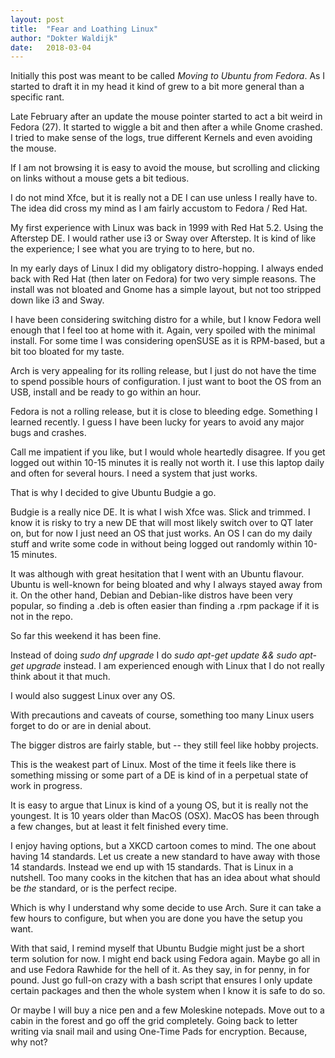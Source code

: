 ```yaml
---
layout: post
title:  "Fear and Loathing Linux"
author: "Dokter Waldijk"
date:   2018-03-04
---
```

Initially this post was meant to be called *Moving to Ubuntu from Fedora*. As I started to draft it in my head it kind of grew to a bit more general than a specific rant.

Late February after an update the mouse pointer started to act a bit weird in Fedora (27). It started to wiggle a bit and then after a while Gnome crashed. I tried to make sense of the logs, true different Kernels and even avoiding the mouse.

If I am not browsing it is easy to avoid the mouse, but scrolling and clicking on links without a mouse gets a bit tedious.

I do not mind Xfce, but it is really not a DE I can use unless I really have to. The idea did cross my mind as I am fairly accustom to Fedora / Red Hat.

My first experience with Linux was back in 1999 with Red Hat 5.2. Using the Afterstep DE. I would rather use i3 or Sway over Afterstep. It is kind of like the experience; I see what you are trying to to here, but no.

In my early days of Linux I did my obligatory distro-hopping. I always ended back with Red Hat (then later on Fedora) for two very simple reasons. The install was not bloated and Gnome has a simple layout, but not too stripped down like i3 and Sway.

I have been considering switching distro for a while, but I know Fedora well enough that I feel too at home with it. Again, very spoiled with the minimal install. For some time I was considering openSUSE as it is RPM-based, but a bit too bloated for my taste.

Arch is very appealing for its rolling release, but I just do not have the time to spend possible hours of configuration. I just want to boot the OS from an USB, install and be ready to go within an hour.

Fedora is not a rolling release, but it is close to bleeding edge. Something I learned recently. I guess I have been lucky for years to avoid any major bugs and crashes.

Call me impatient if you like, but I would whole heartedly disagree. If you get logged out within 10-15 minutes it is really not worth it. I use this laptop daily and often for several hours. I need a system that just works.

That is why I decided to give Ubuntu Budgie a go.

Budgie is a really nice DE. It is what I wish Xfce was. Slick and trimmed. I know it is risky to try a new DE that will most likely switch over to QT later on, but for now I just need an OS that just works. An OS I can do my daily stuff and write some code in without being logged out randomly within 10-15 minutes.

It was although with great hesitation that I went with an Ubuntu flavour. Ubuntu is well-known for being bloated and why I always stayed away from it. On the other hand, Debian and Debian-like distros have been very popular, so finding a .deb is often easier than finding a .rpm package if it is not in the repo.

So far this weekend it has been fine.

Instead of doing *sudo dnf upgrade* I do *sudo apt-get update && sudo apt-get upgrade* instead. I am experienced enough with Linux that I do not really think about it that much.

I would also suggest Linux over any OS.

With precautions and caveats of course, something too many Linux users forget to do or are in denial about.

The bigger distros are fairly stable, but -- they still feel like hobby projects.

This is the weakest part of Linux. Most of the time it feels like there is something missing or some part of a DE is kind of in a perpetual state of work in progress.

It is easy to argue that Linux is kind of a young OS, but it is really not the youngest. It is 10 years older than MacOS (OSX). MacOS has been through a few changes, but at least it felt finished every time.

I enjoy having options, but a XKCD cartoon comes to mind. The one about having 14 standards. Let us create a new standard to have away with those 14 standards. Instead we end up with 15 standards. That is Linux in a nutshell. Too many cooks in the kitchen that has an idea about what should be *the* standard, or is the perfect recipe.

Which is why I understand why some decide to use Arch. Sure it can take a few hours to configure, but when you are done you have the setup you want.

With that said, I remind myself that Ubuntu Budgie might just be a short term solution for now. I might end back using Fedora again. Maybe go all in and use Fedora Rawhide for the hell of it. As they say, in for penny, in for pound. Just go full-on crazy with a bash script that ensures I only update certain packages and then the whole system when I know it is safe to do so.

Or maybe I will buy  a nice pen and a few Moleskine notepads. Move out to a cabin in the forest and go off the grid completely. Going back to letter writing via snail mail and using One-Time Pads for encryption. Because, why not?
